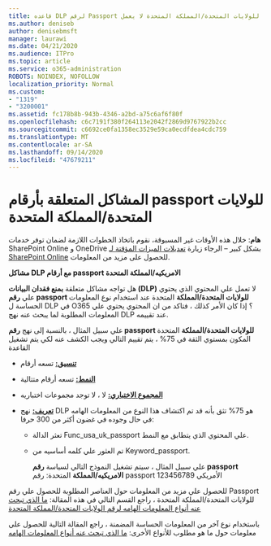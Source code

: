 ```yaml
---
title: قاعده DLP لرقم Passport للولايات المتحدة/المملكة المتحدة لا يعمل
ms.author: deniseb
author: denisebmsft
manager: laurawi
ms.date: 04/21/2020
ms.audience: ITPro
ms.topic: article
ms.service: o365-administration
ROBOTS: NOINDEX, NOFOLLOW
localization_priority: Normal
ms.custom:
- "1319"
- "3200001"
ms.assetid: fc178b8b-943b-4346-a2bd-a75c6af6f80f
ms.openlocfilehash: c6c7191f380f264113e2042f2869d9767922b2cc
ms.sourcegitcommit: c6692ce0fa1358ec3529e59ca0ecdfdea4cdc759
ms.translationtype: MT
ms.contentlocale: ar-SA
ms.lasthandoff: 09/14/2020
ms.locfileid: "47679211"
---
```

# <a name="problems-with-dlp---usuk-passport-numbers"></a>المشاكل المتعلقة بأرقام passport للولايات المتحدة/المملكة المتحدة

**هام**: خلال هذه الأوقات غير المسبوقة، نقوم باتخاذ الخطوات اللازمة لضمان توفر خدمات SharePoint Online و OneDrive بشكل كبير – الرجاء زيارة [تعديلات الميزات المؤقتة لـ SharePoint Online](https://aka.ms/ODSPAdjustments) للحصول على مزيد من المعلومات.

**مشاكل DLP مع أرقام passport الامريكيه/المملكة المتحدة**

هل تواجه مشاكل متعلقة **بمنع فقدان البيانات (DLP)** لا تعمل علي المحتوي الذي يحتوي علي **رقم passport للولايات المتحدة/المملكة** المتحدة عند استخدام نوع المعلومات الحساسة ل DLP في O365 ؟ إذا كان الأمر كذلك ، فتاكد من ان المحتوي يحتوي علي المعلومات المطلوبة لما يبحث عنه نهج DLP عند تقييمه.
  
علي سبيل المثال ، بالنسبة إلى نهج **رقم passport للولايات المتحدة/المملكة** المتحدة المكون بمستوي الثقة في 75% ، يتم تقييم التالي ويجب الكشف عنه لكي يتم تشغيل القاعدة
  
- **[تنسيق:](https://docs.microsoft.com/microsoft-365/compliance/sensitive-information-type-entity-definitions#format-77)** تسعه أرقام

- **[النمط:](https://docs.microsoft.com/microsoft-365/compliance/sensitive-information-type-entity-definitions#pattern-77)** تسعه أرقام متتالية

- **[المجموع الاختباري:](https://docs.microsoft.com/microsoft-365/compliance/sensitive-information-type-entity-definitions#checksum-76)** لا ، لا توجد مجموعات اختباريه

- **[تعريف:](https://docs.microsoft.com/microsoft-365/compliance/sensitive-information-type-entity-definitions#definition-77)** نهج DLP هو 75% تثق بأنه قد تم اكتشاف هذا النوع من المعلومات الهامه في حال وجوده في غضون أكثر من 300 حرفا:

  - تعثر الدالة Func_usa_uk_passport علي المحتوي الذي يتطابق مع النمط.

  - تم العثور علي كلمه أساسيه من Keyword_passport.

    علي سبيل المثال ، سيتم تشغيل النموذج التالي لسياسة **رقم passport الامريكيه/المملكة** المتحدة: رقم passport الأمريكي 123456789

للحصول علي مزيد من المعلومات حول العناصر المطلوبة للحصول علي رقم Passport للولايات المتحدة/المملكة المتحدة ، راجع القسم التالي في هذه المقالة: [ما الذي تبحث عنه أنواع المعلومات الهامه لرقم الولايات المتحدة/المملكة المتحدة](https://docs.microsoft.com/microsoft-365/compliance/sensitive-information-type-entity-definitions#us--uk-passport-number)
  
باستخدام نوع آخر من المعلومات الحساسة المضمنة ، راجع المقالة التالية للحصول علي معلومات حول ما هو مطلوب للأنواع الأخرى: [ما الذي تبحث عنه أنواع المعلومات الهامه](https://docs.microsoft.com/microsoft-365/compliance/sensitive-information-type-entity-definitions)
  